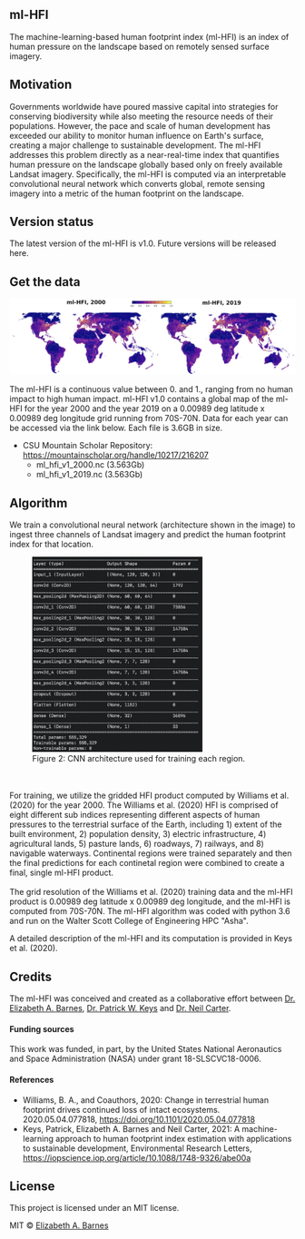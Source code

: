 ## ml-HFI
The machine-learning-based human footprint index (ml-HFI) is an index of human pressure on the landscape based on remotely sensed surface imagery. 


## Motivation
Governments worldwide have poured massive capital into strategies for conserving biodiversity while also meeting the resource needs of their populations. However, the pace and scale of human development has exceeded our ability to monitor human influence on Earth's surface, creating a major challenge to sustainable development. The ml-HFI addresses this problem directly as a near-real-time index that quantifies human pressure on the landscape globally based only on freely available Landsat imagery. Specifically, the ml-HFI is computed via an interpretable convolutional neural network which converts global, remote sensing imagery into a metric of the human footprint on the landscape.


## Version status
The latest version of the ml-HFI is v1.0. Future versions will be released here.


## Get the data
![ml-HFI for 2000 and 2019](images/ml_hfi_v1.0_2000_2019.png)

The ml-HFI is a continuous value between 0. and 1., ranging from no human impact to high human impact. ml-HFI v1.0 contains a global map of the ml-HFI for the year 2000 and the year 2019 on a 0.00989 deg latitude x 0.00989 deg longitude grid running from 70S-70N. Data for each year can be accessed via the link below. Each file is 3.6GB in size.

* CSU Mountain Scholar Repository: https://mountainscholar.org/handle/10217/216207
    *  ml_hfi_v1_2000.nc (3.563Gb)
    *  ml_hfi_v1_2019.nc (3.563Gb)

## Algorithm
We train a convolutional neural network (architecture shown in the image) to ingest three channels of Landsat imagery and predict the human footprint index for that location. 

<figure>
    <img src='images/cnn_architecture.png' alt='CNN architecture'
         title='CNN architecture' width=300>
    <figcaption>Figure 2: CNN architecture used for training each region.</figcaption>
</figure>    
<br><br>
For training, we utilize the gridded HFI product computed by Williams et al. (2020) for the year 2000. The Williams et al. (2020) HFI is comprised of eight different sub indices representing different aspects of human pressures to the terrestrial surface of the Earth, including 1) extent of the built environment, 2) population density, 3) electric infrastructure, 4) agricultural lands, 5) pasture lands, 6) roadways, 7) railways, and 8) navigable waterways. Continental regions were trained separately and then the final predictions for each continetal region were combined to create a final, single ml-HFI product. 
<br><br>
The grid resolution of the Williams et al. (2020) training data and the ml-HFI product is 0.00989 deg latitude x 0.00989 deg longitude, and the ml-HFI is computed from 70S-70N. The ml-HFI algorithm was coded with python 3.6 and run on the Walter Scott College of Engineering HPC "Asha". 

A detailed description of the ml-HFI and its computation is provided in Keys et al. (2020).

## Credits
The ml-HFI was conceived and created as a collaborative effort between [Dr. Elizabeth A. Barnes](https://sites.google.com/rams.colostate.edu/barnesresearchgroup/home), [Dr. Patrick W. Keys](patkeys.com) and [Dr. Neil Carter](https://seas.umich.edu/research/faculty/neil-carter).

#### Funding sources
This work was funded, in part, by the United States National Aeronautics and Space Administration (NASA) under grant 18-SLSCVC18-0006.

#### References
* Williams, B. A., and Coauthors, 2020: Change in terrestrial human footprint drives continued loss of intact ecosystems. 2020.05.04.077818, https://doi.org/10.1101/2020.05.04.077818
* Keys, Patrick, Elizabeth A. Barnes and Neil Carter, 2021: A machine-learning approach to human footprint index estimation with applications to sustainable development, Environmental Research Letters, https://iopscience.iop.org/article/10.1088/1748-9326/abe00a

## License
This project is licensed under an MIT license.

MIT © [Elizabeth A. Barnes](http://barnes.atmos.colostate.edu)

